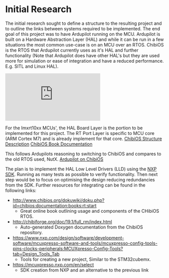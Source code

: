 # Initial Research

The initial research sought to define a structure to the resulting project and to outline the links
between systems required to be implemented. The end goal of this project was to have Ardupilot
running on the MCU. Ardupilot is built on a Hardware Abstraction Layer (HAL) and while it can be
run in a few situations the most common use-case is on an MCU over an RTOS. ChibiOS is the RTOS that
Ardupilot currently uses as it's HAL and further functionality (Note that Ardupilot does have other
HAL's but they are used more for simulation or ease of integration and have a reduced performance.
E.g. SITL and Linux HAL).


![ChibiOS Structure](http://www.chibios.org/dokuwiki/lib/exe/fetch.php?cache=&media=chibios:documentation:books:rt:architecture:architecture.png)

For the Imxrt10xx MCUs', the HAL Board Layer is the portion to be implemented for this project.
The RT Port Layer is specific to MCU core (ARM Cortex M7) and is already implement for that core.
[ChibiOS Structure Description](http://www.chibios.org/dokuwiki/doku.php?id=chibios:documentation:books:rt:architecture)
[ChibiOS Book Documentation](http://www.chibios.org/dokuwiki/doku.php?id=chibios:documentation:books:rt:start)

This follows Ardupilots reasoning to switching to ChibiOS and compares to the old RTOS used, NutX.
[Ardupilot on ChibiOS](https://www.youtube.com/watch?v=y2KCB0a3xMg)

The plan is to implement the HAL Low Level Drivers (LLD) using the
[NXP SDK](https://mcuxpresso.nxp.com/api_doc/dev/1402/index.html).
Running as many tests as possible to verify functionality. Then next step would be to focus on
optimising the design reducing redundancies from the SDK.
Further resources for integrating can be found in the following links:

*  http://www.chibios.org/dokuwiki/doku.php?id=chibios:documentation:books:rt:start
    *  Great online book outlining usage and components of the CHibiOS RTOS.
* http://chibiforge.org/doc/19.1/full_rm/index.html
    * Auto-generated Doxygen documentation from the ChibiOS repository.
* https://www.nxp.com/design/software/development-software/mcuxpresso-software-and-tools/mcuxpresso-config-tools-pins-clocks-peripherals:MCUXpresso-Config-Tools?tab=Design_Tools_Tab
    * Tools for creating a new project, Similar to the STM32cubemx.
* https://mcuxpresso.nxp.com/en/select
    * SDK creation from NXP and an alternative to the previous link

